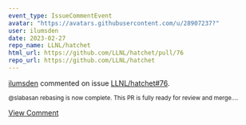 ```yaml
---
event_type: IssueCommentEvent
avatar: "https://avatars.githubusercontent.com/u/28907237?"
user: ilumsden
date: 2023-02-27
repo_name: LLNL/hatchet
html_url: https://github.com/LLNL/hatchet/pull/76
repo_url: https://github.com/LLNL/hatchet
---
```


<a href='https://github.com/ilumsden' target='_blank'>ilumsden</a> commented on issue <a href='https://github.com/LLNL/hatchet/pull/76' target='_blank'>LLNL/hatchet#76</a>.

<small>@slabasan rebasing is now complete. This PR is fully ready for review and merge....</small>

<a href='https://github.com/LLNL/hatchet/pull/76' target='_blank'>View Comment</a>